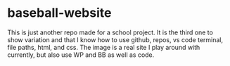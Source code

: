 # baseball-website
This is just another repo made for a school project.  It is the third one to show variation and that I know how to use github, repos, vs code terminal, file paths, html, and css.  The image is a real site I play around with currently, but also use WP and BB as well as code.
